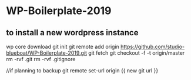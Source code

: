 # WP-Boilerplate-2019

## to install a new wordpress instance

  wp core download
  git init
  git remote add origin https://github.com/studio-blueboat/WP-Boilerplate-2019.git
  git fetch
  git checkout -f -t origin/master
  rm -rvf .git
  rm -rvf .gitignore

  //if planning to backup
  git remote set-url origin {{ new git url }}
